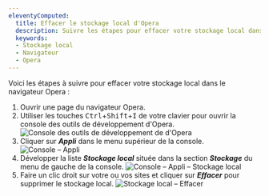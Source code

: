 ```yaml
---
eleventyComputed:
  title: Effacer le stockage local d'Opera
  description: Suivre les étapes pour effacer votre stockage local dans le navigateur d'Opera.
  keywords:
  - Stockage local
  - Navigateur
  - Opera
---
```

Voici les étapes à suivre pour effacer votre stockage local dans le navigateur Opera :

1. Ouvrir une page du navigateur Opera.
1. Utiliser les touches <kbd>Ctrl</kbd>+<kbd>Shift</kbd>+<kbd>I</kbd> de votre clavier pour ouvrir la console des outils de développement d'Opera.
![Console des outils de développement de d'Opera](https://cdnweb.devolutions.net/docs/fr/kb/KB2062.png)
1. Cliquer sur ***Appli*** dans le menu supérieur de la console.
![Console – Appli](https://cdnweb.devolutions.net/docs/fr/kb/KB2063.png)
1. Développer la liste ***Stockage local*** située dans la section ***Stockage*** du menu de gauche de la console.
![Console – Appli – Stockage local](https://cdnweb.devolutions.net/docs/fr/kb/KB2064.png)
1. Faire un clic droit sur votre ou vos sites et cliquer sur ***Effacer*** pour supprimer le stockage local.
![Stockage local – Effacer](https://cdnweb.devolutions.net/docs/fr/kb/KB2065.png)
